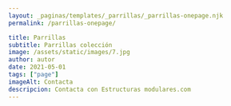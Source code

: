 ```yaml
---
layout: _paginas/templates/_parrillas/_parrillas-onepage.njk
permalink: /parrillas-onepage/

title: Parrillas
subtitle: Parrillas colección
image: /assets/static/images/7.jpg
author: autor
date: 2021-05-01
tags: ["page"]
imageAlt: Contacta
descripcion: Contacta con Estructuras modulares.com
---
```

